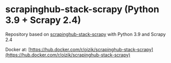 # scrapinghub-stack-scrapy (Python 3.9 + Scrapy 2.4)

Repository based on [scrapinghub-stack-scrapy](https://github.com/scrapinghub/scrapinghub-stack-scrapy) with Python 3.9 and Scrapy 2.4

Docker at: [https://hub.docker.com/r/oizik/scrapinghub-stack-scrapy](https://hub.docker.com/r/oizik/scrapinghub-stack-scrapy)
